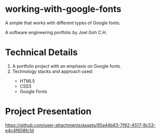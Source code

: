 # working-with-google-fonts
A simple that works with different types of Google fonts.

A software engineering portfolio by Joel Goh C.H.

# Technical Details
1. A portfolio project with an emphasis on Google fonts.
2. Technology stacks and approach used:
<ul>
  <ul>
    <li>HTML5</li>  
    <li>CSS3</li>  
    <li>Google Fonts</li>  
  </ul>
</ul>

# Project Presentation

https://github.com/user-attachments/assets/95a44b83-7f92-4517-8c53-e4c4f608fc1d
